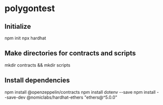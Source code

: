# polygontest

## Initialize
npm init
npx hardhat

## Make directories for contracts and scripts
mkdir contracts && mkdir scripts

## Install dependencies
npm install @openzeppelin/contracts
npm install dotenv --save
npm install --save-dev @nomiclabs/hardhat-ethers "ethers@^5.0.0"
